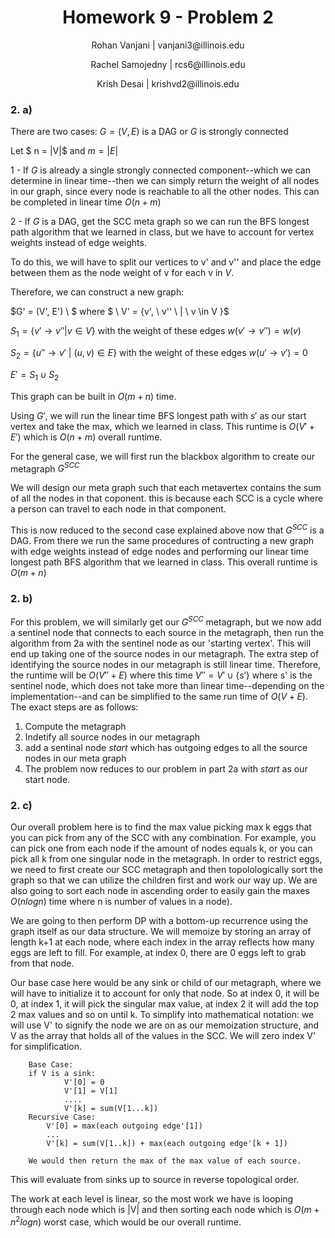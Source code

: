 <h1 style="text-align: center;">Homework 9 - Problem 2</h1>
<p style="text-align: center;">Rohan Vanjani | vanjani3@illinois.edu</p>
<p style="text-align: center;">Rachel Samojedny | rcs6@illinois.edu</p>
<p style="text-align: center;"> Krish Desai | krishvd2@illinois.edu</p>

### 2. a)

There are two cases:
$G = (V, E)$ is a DAG or $G$ is strongly connected

Let $ n = |V|$ and $m = |E|$

1 - If $G$ is already a single strongly connected component--which we can determine in linear time--then we can simply return the weight of all nodes in our graph, since every node is reachable to all the other nodes. This can be completed in linear time $O(n + m)$

2 - If $G$ is a DAG, get the SCC meta graph so we can run the BFS longest path algorithm that we learned in class, but we have to account for vertex weights instead of edge weights.

To do this, we will have to split our vertices to v' and v'' and place the edge between them as the node weight of v for each v in $V$.

Therefore, we can construct a new graph:

$G' = (V', E') \ $ where $ \ V' = \{v', \ v'' \ | \ v \in V \}$

$S_1 = \{v' \rightarrow v'' | v \in V\}$ with the weight of these edges $w(v' \rightarrow v'') = w(v)$

$S_2 = \{u'' \rightarrow v' \ | \ (u, v) \in E\}$ with the weight of these edges $w(u' \rightarrow v') = 0$

$E' = S_1 \cup S_2$

This graph can be built in $O(m + n)$ time.

Using $G'$, we will run the linear time BFS longest path with $s'$ as our start vertex and take the max, which we learned in class. This runtime is $O(V'+E')$ which is $O(n + m)$ overall runtime.

For the general case, we will first run the blackbox algorithm to create our metagraph $G^{SCC}$

We will design our meta graph such that each metavertex contains the sum of all the nodes in that coponent. this is because each SCC is a cycle where a person can travel to each node in that component.

This is now reduced to the second case explained above now that $G^{SCC}$ is a DAG. From there we run the same procedures of contructing a new graph with edge weights instead of edge nodes and performing our linear time longest path BFS algorithm that we learned in class. This overall runtime is $O(m + n)$

### 2. b)

For this problem, we will similarly get our $G^{SCC}$ metagraph, but we now add a sentinel node that connects to each source in the metagraph, then run the algorithm from 2a with the sentinel node as our 'starting vertex'. This will end up taking one of the source nodes in our metagraph. The extra step of identifying the source nodes in our metagraph is still linear time. Therefore, the runtime will be $O(V''+E)$ where this time $V'' = V'\cup \{s'\}$ where s' is the sentinel node, which does not take more than linear time--depending on the implementation--and can be simplified to the same run time of $O(V+E)$. The exact steps are as follows:

1. Compute the metagraph
2. Indetify all source nodes in our metagraph
3. add a sentinal node $start$ which has outgoing edges to all the source nodes in our meta graph
4. The problem now reduces to our problem in part 2a with $start$ as our start node.

### 2. c)

Our overall problem here is to find the max value picking max k eggs that you can pick from any of the SCC with any combination. For example, you can pick one from each node if the amount of nodes equals k, or you can pick all k from one singular node in the metagraph.
In order to restrict eggs, we need to first create our SCC metagraph and then topolologically sort the graph so that we can utilize the children first and work our way up. We are also going to sort each node in ascending order to easily gain the maxes $O(nlogn)$ time where n is number of values in a node).

We are going to then perform DP with a bottom-up recurrence using the graph itself as our data structure. We will memoize by storing an array of length k+1 at each node, where each index in the array reflects how many eggs are left to fill. For example, at index 0, there are 0 eggs left to grab from that node.

Our base case here would be any sink or child of our metagraph, where we will have to initialize it to account for only that node. So at index 0, it will be 0, at index 1, it will pick the singular max value, at index 2 it will add the top 2 max values and so on until k. To simplify into mathematical notation: we will use V' to signify the node we are on as our memoization structure, and V as the array that holds all of the values in the SCC. We will zero index V' for simplification.

        Base Case:
        if V is a sink:
                V'[0] = 0
                V'[1] = V[1]
                ....
                V'[k] = sum(V[1...k])
        Recursive Case:
            V'[0] = max(each outgoing edge'[1])
            ...
            V'[k] = sum(V[1..k]) + max(each outgoing edge'[k + 1])

        We would then return the max of the max value of each source.

This will evaluate from sinks up to source in reverse topological order.

The work at each level is linear, so the most work we have is looping through each node which is |V| and then sorting each node which is $O(m + n^2logn)$ worst case, which would be our overall runtime.
